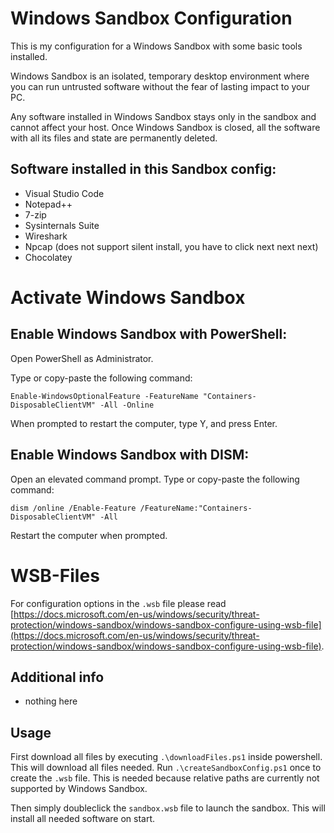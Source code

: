 # Windows Sandbox Configuration

This is my configuration for a Windows Sandbox with some basic tools installed.

Windows Sandbox is an isolated, temporary desktop environment where you can run untrusted software without the fear of lasting impact to your PC.

Any software installed in Windows Sandbox stays only in the sandbox and cannot affect your host. Once Windows Sandbox is closed, all the software with all its files and state are permanently deleted.

## Software installed in this Sandbox config: 

- Visual Studio Code
- Notepad++
- 7-zip
- Sysinternals Suite
- Wireshark
- Npcap (does not support silent install, you have to click next next next)
- Chocolatey



# Activate Windows Sandbox

## Enable Windows Sandbox with PowerShell:
Open PowerShell as Administrator.

Type or copy-paste the following command:

```
Enable-WindowsOptionalFeature -FeatureName "Containers-DisposableClientVM" -All -Online
```

When prompted to restart the computer, type Y, and press Enter.


## Enable Windows Sandbox with DISM:

Open an elevated command prompt.
Type or copy-paste the following command:

```
dism /online /Enable-Feature /FeatureName:"Containers-DisposableClientVM" -All
```
Restart the computer when prompted.


# WSB-Files

For configuration options in the `.wsb` file please read [https://docs.microsoft.com/en-us/windows/security/threat-protection/windows-sandbox/windows-sandbox-configure-using-wsb-file](https://docs.microsoft.com/en-us/windows/security/threat-protection/windows-sandbox/windows-sandbox-configure-using-wsb-file).

## Additional info

- nothing here

## Usage

First download all files by executing `.\downloadFiles.ps1` inside powershell. This will download all files needed. Run `.\createSandboxConfig.ps1` once to create the `.wsb` file. This is needed because relative paths are currently not supported by Windows Sandbox.

Then simply doubleclick the `sandbox.wsb` file to launch the sandbox. This will install all needed software on start.

